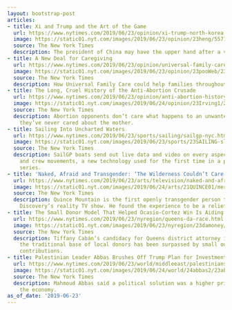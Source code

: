 ```yaml
---
layout: bootstrap-post
articles:
- title: Xi and Trump and the Art of the Game
  url: https://www.nytimes.com/2019/06/23/opinion/xi-trump-north-korea.html
  image: https://static01.nyt.com/images/2019/06/23/opinion/23heng/5571f7f251b64129affaed37af311869-facebookJumbo.jpg
  source: The New York Times
  description: The president of China may have the upper hand after a visit to Pyongyang.
- title: A New Deal for Caregiving
  url: https://www.nytimes.com/2019/06/23/opinion/universal-family-care-caregiving.html
  image: https://static01.nyt.com/images/2019/06/23/opinion/23pooWeb/23pooWeb-facebookJumbo.jpg
  source: The New York Times
  description: How Universal Family Care could help families throughout their lives.
- title: The Long, Cruel History of the Anti-Abortion Crusade
  url: https://www.nytimes.com/2019/06/23/opinion/anti-abortion-history.html
  image: https://static01.nyt.com/images/2019/06/24/opinion/23Irving1/23Irving1-facebookJumbo.jpg
  source: The New York Times
  description: Abortion opponents don’t care what happens to an unwanted child, and
    they’ve never cared about the mother.
- title: Sailing Into Uncharted Waters
  url: https://www.nytimes.com/2019/06/23/sports/sailing/sailgp-nyc.html
  image: https://static01.nyt.com/images/2019/06/23/sports/23SAILING-slide-PEDS/23SAILING-slide-PEDS-facebookJumbo.jpg
  source: The New York Times
  description: SailGP boats send out live data and video on every aspect of the boat
    and crew movements, a new technology used for the first time in a professional
    series.
- title: 'Naked, Afraid and Transgender: ‘The Wilderness Couldn’t Care Less’'
  url: https://www.nytimes.com/2019/06/23/arts/television/naked-and-afraid-transgender.html
  image: https://static01.nyt.com/images/2019/06/24/arts/21QUINCE01/merlin_156735375_6c142acb-290d-4caf-8805-c5cf73d0509b-facebookJumbo.jpg
  source: The New York Times
  description: Quince Mountain is the first openly transgender person to be on the
    Discovery’s reality TV show. He found the experience to be a relief.
- title: The Small Donor Model That Helped Ocasio-Cortez Win Is Aiding Another Progressive
  url: https://www.nytimes.com/2019/06/23/nyregion/queens-da-race.html
  image: https://static01.nyt.com/images/2019/06/23/nyregion/23damoney/23damoney-facebookJumbo.jpg
  source: The New York Times
  description: Tiffany Cabán’s candidacy for Queens district attorney is testing whether
    the traditional base of local donors has been surpassed by small out-of-town cash
    contributions.
- title: Palestinian Leader Abbas Brushes Off Trump Plan for Investment
  url: https://www.nytimes.com/2019/06/23/world/middleeast/palestinians-trump-mahmoud-abbas.html
  image: https://static01.nyt.com/images/2019/06/24/world/24abbas2/23abbas2-facebookJumbo.jpg
  source: The New York Times
  description: Mahmoud Abbas said a political solution was a higher priority than
    the economy.
as_of_date: '2019-06-23'
---
```


